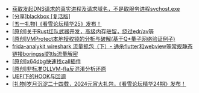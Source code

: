 + [获取发起DNS请求的真实进程及请求域名，不是取服务进程svchost.exe](https://bbs.kanxue.com/thread-286593.htm)
+ [[分享]blackbox [复活版]](https://bbs.kanxue.com/thread-286308.htm)
+ [[五一礼物]《看雪论坛精华25》发布！](https://bbs.kanxue.com/thread-286713.htm)
+ [[原创]关于Rust红队武器开发，高级内存驻留，绕过edr/av等](https://bbs.kanxue.com/thread-286302.htm)
+ [[原创]VMProtect本地授权锁的分析与破解(基于Q*量子网络验证例子)](https://bbs.kanxue.com/thread-285076.htm)
+ [frida-analykit   wireshark 流量抓包（下）- 通杀flutter和webview等常规静态链接boringssl的tls流量解密](https://bbs.kanxue.com/thread-286620.htm)
+ [[原创]x64dbg快速找call插件](https://bbs.kanxue.com/thread-277946.htm)
+ [[原创]非标准OLLVM-fla反混淆分析还原](https://bbs.kanxue.com/thread-286549.htm)
+ [UEFI下的HOOK与回调](https://bbs.kanxue.com/thread-286648.htm)
+ [[礼物]岁月沉淀二十四载，2024元宵大礼包，《看雪论坛精华24期》发布！](https://bbs.kanxue.com/thread-280627.htm)
